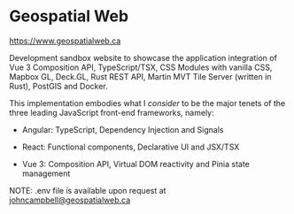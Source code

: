 # Geospatial Web

https://www.geospatialweb.ca

Development sandbox website to showcase the application integration of Vue 3 Composition API, TypeScript/TSX, CSS Modules with vanilla CSS, Mapbox GL, Deck.GL, Rust REST API, Martin MVT Tile Server (written in Rust), PostGIS and Docker.

This implementation embodies what I _consider_ to be the major tenets of the three leading JavaScript front-end frameworks, namely:

-   Angular: TypeScript, Dependency Injection and Signals

-   React: Functional components, Declarative UI and JSX/TSX

-   Vue 3: Composition API, Virtual DOM reactivity and Pinia state management

NOTE: .env file is available upon request at johncampbell@geospatialweb.ca
